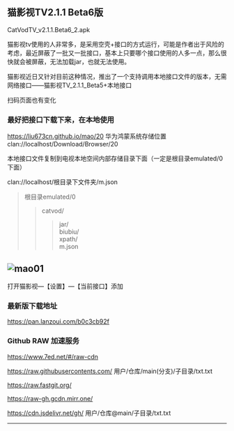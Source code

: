 ## 猫影视TV2.1.1 Beta6版

CatVodTV_v2.1.1.Beta6_2.apk

猫影视tv使用的人非常多，是采用空壳+接口的方式运行，可能是作者出于风险的考虑，最近屏蔽了一批又一批接口，基本上只要哪个接口使用的人多一点，那么很快就会被屏蔽，无法加载jar，也就无法使用。

猫影视近日又针对目前这种情况，推出了一个支持调用本地接口文件的版本，无需网络接口——猫影视TV_2.1.1_Beta5+本地接口

扫码页面也有变化

### 最好把接口下载下来，在本地使用

https://liu673cn.github.io/mao/20
华为鸿蒙系统存储位置
clan://localhost/Download/Browser/20

本地接口文件复制到电视本地空间内部存储目录下面（一定是根目录emulated/0下面）

clan://localhost/根目录下文件夹/m.json

>根目录emulated/0
>>catvod/ 
>>>jar/   
>>>biubiu/  
>>>xpath/  
>>>m.json  

![mao01](https://liu673cn.github.io/mao/sub/Xbb/mao01.jpg) <br />
------------------

打开猫影视—【设置】—【当前接口】添加

### 最新版下载地址

https://pan.lanzoui.com/b0c3cb92f

### Github RAW 加速服务
https://www.7ed.net/#/raw-cdn

https://raw.githubusercontents.com/   用户/仓库/main(分支)/子目录/txt.txt

https://raw.fastgit.org/

https://raw-gh.gcdn.mirr.one/

https://cdn.jsdelivr.net/gh/ 用户/仓库@main/子目录/txt.txt

------------------
